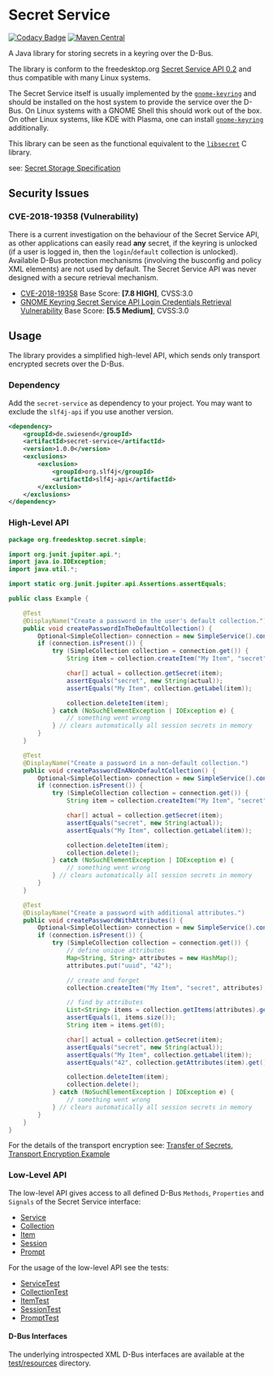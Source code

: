 # Secret Service

[![Codacy Badge](https://api.codacy.com/project/badge/Grade/61897aae6b5842f8a35ec81ca02112e3)](https://www.codacy.com?utm_source=github.com&amp;utm_medium=referral&amp;utm_content=swiesend/secret-service&amp;utm_campaign=Badge_Grade)
[![Maven Central](https://img.shields.io/maven-central/v/de.swiesend/secret-service.svg?label=Maven%20Central)](https://search.maven.org/search?q=g:%22de.swiesend%22%20AND%20a:%22secret-service%22)

A Java library for storing secrets in a keyring over the D-Bus.

The library is conform to the freedesktop.org
[Secret Service API 0.2](https://specifications.freedesktop.org/secret-service/) and thus compatible with many Linux systems.

The Secret Service itself is usually implemented by the [`gnome-keyring`](https://wiki.gnome.org/action/show/Projects/GnomeKeyring) and should be installed on the host system to provide the service over the D-Bus. On Linux systems with a GNOME Shell this should work out of the box. On other Linux systems, like KDE with Plasma, one can install [`gnome-keyring`](https://wiki.gnome.org/action/show/Projects/GnomeKeyring) additionally.

This library can be seen as the functional equivalent to the [`libsecret`](https://wiki.gnome.org/Projects/Libsecret) C library.

see: [Secret Storage Specification](https://www.freedesktop.org/wiki/Specifications/secret-storage-spec/)

## Security Issues

### CVE-2018-19358 (Vulnerability)

There is a current investigation on the behaviour of the Secret Service API, as other applications can easily read __any__ secret, if the keyring is unlocked (if a user is logged in, then the `login`/`default` collection is unlocked). Available D-Bus protection mechanisms (involving the busconfig and policy XML elements) are not used by default. The Secret Service API was never designed with a secure retrieval mechanism.

* [CVE-2018-19358](https://nvd.nist.gov/vuln/detail/CVE-2018-19358) Base Score: __[7.8 HIGH]__, CVSS:3.0
* [GNOME Keyring Secret Service API Login Credentials Retrieval Vulnerability](https://tools.cisco.com/security/center/viewAlert.x?alertId=59179) Base Score: __[5.5 Medium]__, CVSS:3.0

## Usage

The library provides a simplified high-level API, which sends only transport encrypted secrets over the D-Bus.

### Dependency

Add the `secret-service` as dependency to your project. You may want to exclude the `slf4j-api` if you use another version.

```xml
<dependency>
    <groupId>de.swiesend</groupId>
    <artifactId>secret-service</artifactId>
    <version>1.0.0</version>
    <exclusions>
        <exclusion>
            <groupId>org.slf4j</groupId>
            <artifactId>slf4j-api</artifactId>
        </exclusion>
    </exclusions>
</dependency>
```

### High-Level API

```java
package org.freedesktop.secret.simple;

import org.junit.jupiter.api.*;
import java.io.IOException;
import java.util.*;

import static org.junit.jupiter.api.Assertions.assertEquals;

public class Example {

    @Test
    @DisplayName("Create a password in the user's default collection.")
    public void createPasswordInTheDefaultCollection() {
        Optional<SimpleCollection> connection = new SimpleService().connect();
        if (connection.isPresent()) {
            try (SimpleCollection collection = connection.get()) {
                String item = collection.createItem("My Item", "secret").get();

                char[] actual = collection.getSecret(item);
                assertEquals("secret", new String(actual));
                assertEquals("My Item", collection.getLabel(item));

                collection.deleteItem(item);
            } catch (NoSuchElementException | IOException e) {
                // something went wrong
            } // clears automatically all session secrets in memory
        }
    }

    @Test
    @DisplayName("Create a password in a non-default collection.")
    public void createPasswordInANonDefaultCollection() {
        Optional<SimpleCollection> connection = new SimpleService().connect("My Collection", "super secret");
        if (connection.isPresent()) {
            try (SimpleCollection collection = connection.get()) {
                String item = collection.createItem("My Item", "secret").get();

                char[] actual = collection.getSecret(item);
                assertEquals("secret", new String(actual));
                assertEquals("My Item", collection.getLabel(item));

                collection.deleteItem(item);
                collection.delete();
            } catch (NoSuchElementException | IOException e) {
                // something went wrong
            } // clears automatically all session secrets in memory
        }
    }

    @Test
    @DisplayName("Create a password with additional attributes.")
    public void createPasswordWithAttributes() {
        Optional<SimpleCollection> connection = new SimpleService().connect("My Collection", "super secret");
        if (connection.isPresent()) {
            try (SimpleCollection collection = connection.get()) {
                // define unique attributes
                Map<String, String> attributes = new HashMap();
                attributes.put("uuid", "42");

                // create and forget
                collection.createItem("My Item", "secret", attributes);

                // find by attributes
                List<String> items = collection.getItems(attributes).get();
                assertEquals(1, items.size());
                String item = items.get(0);

                char[] actual = collection.getSecret(item);
                assertEquals("secret", new String(actual));
                assertEquals("My Item", collection.getLabel(item));
                assertEquals("42", collection.getAttributes(item).get().get("uuid"));

                collection.deleteItem(item);
                collection.delete();
            } catch (NoSuchElementException | IOException e) {
                // something went wrong
            } // clears automatically all session secrets in memory
        }
    }
}

```

For the details of the transport encryption see: [Transfer of Secrets](https://specifications.freedesktop.org/secret-service/ch07.html),
[Transport Encryption Example](src/test/java/org/freedesktop/secret/integration/IntegrationTest.java)

### Low-Level API

The low-level API gives access to all defined D-Bus `Methods`, `Properties` and `Signals` of the Secret Service interface:

* [Service](src/main/java/org/freedesktop/secret/Service.java)
* [Collection](src/main/java/org/freedesktop/secret/Collection.java)
* [Item](src/main/java/org/freedesktop/secret/Item.java)
* [Session](src/main/java/org/freedesktop/secret/Session.java)
* [Prompt](src/main/java/org/freedesktop/secret/Prompt.java)

For the usage of the low-level API see the tests:

* [ServiceTest](src/test/java/org/freedesktop/secret/ServiceTest.java)
* [CollectionTest](src/test/java/org/freedesktop/secret/CollectionTest.java)
* [ItemTest](src/test/java/org/freedesktop/secret/ItemTest.java)
* [SessionTest](src/test/java/org/freedesktop/secret/SessionTest.java)
* [PromptTest](src/test/java/org/freedesktop/secret/PromptTest.java)

#### D-Bus Interfaces

The underlying introspected XML D-Bus interfaces are available at the [test/resources](src/test/resources) directory.
